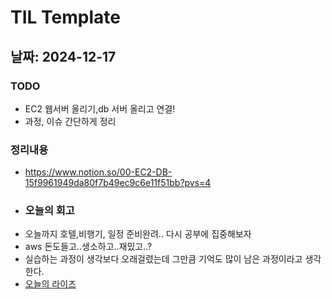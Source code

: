 # TIL Template

## 날짜: 2024-12-17

### TODO
- EC2 웹서버 올리기,db 서버 올리고 연결! 
- 과정, 이슈 간단하게 정리
### 정리내용
- https://www.notion.so/00-EC2-DB-15f9961949da80f7b49ec9c6e11f51bb?pvs=4
- ### 오늘의 회고
- 오늘까지 호텔,비행기, 일정 준비완려.. 다시 공부에 집중해보자
- aws 돈도들고..생소하고..재밌고..?
- 실습하는 과정이 생각보다 오래걸렸는데 그만큼 기억도 많이 남은 과정이라고 생각한다.
- [오늘의 라이즈](/Img/2024-12-17.png)